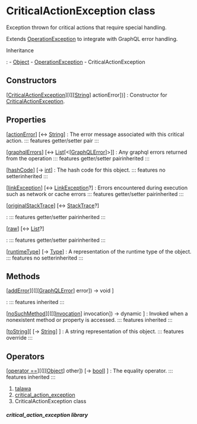 
<div>

# CriticalActionException class

</div>


Exception thrown for critical actions that require special handling.

Extends
[OperationException](https://pub.dev/documentation/graphql/5.2.0-beta.9/graphql/OperationException-class.html)
to integrate with GraphQL error handling.




Inheritance

:   -   [Object](https://api.flutter.dev/flutter/dart-core/Object-class.html)
    -   [OperationException](https://pub.dev/documentation/graphql/5.2.0-beta.9/graphql/OperationException-class.html)
    -   CriticalActionException



## Constructors

[[CriticalActionException](../exceptions_critical_action_exception/CriticalActionException/CriticalActionException.md)][([[[String](https://api.flutter.dev/flutter/dart-core/String-class.md)] actionError])]
:   Constructor for
    [CriticalActionException](../exceptions_critical_action_exception/CriticalActionException-class.md).



## Properties

[[actionError](../exceptions_critical_action_exception/CriticalActionException/actionError.md)] [↔ [String](https://api.flutter.dev/flutter/dart-core/String-class.html)]
:   The error message associated with this critical action.
    ::: features
    getter/setter pair
    :::

[[graphqlErrors](https://pub.dev/documentation/graphql/5.2.0-beta.9/graphql/OperationException/graphqlErrors.html)] [↔ [List](https://api.flutter.dev/flutter/dart-core/List-class.html)[\<[[GraphQLError](https://pub.dev/documentation/gql_exec/1.1.1-alpha+1699813812660/graphql_flutter/GraphQLError-class.html)]\>]]
:   Any graphql errors returned from the operation
    ::: features
    getter/setter pairinherited
    :::

[[hashCode](https://api.flutter.dev/flutter/dart-core/Object/hashCode.html)] [→ [int](https://api.flutter.dev/flutter/dart-core/int-class.html)]
:   The hash code for this object.
    ::: features
    no setterinherited
    :::

[[linkException](https://pub.dev/documentation/graphql/5.2.0-beta.9/graphql/OperationException/linkException.html)] [↔ [LinkException](https://pub.dev/documentation/gql_link/1.0.1-alpha+1705114622987/graphql_flutter/LinkException-class.html)?]
:   Errors encountered during execution such as network or cache errors
    ::: features
    getter/setter pairinherited
    :::

[[originalStackTrace](https://pub.dev/documentation/graphql/5.2.0-beta.9/graphql/OperationException/originalStackTrace.html)] [↔ [StackTrace](https://api.flutter.dev/flutter/dart-core/StackTrace-class.html)?]

:   ::: features
    getter/setter pairinherited
    :::

[[raw](https://pub.dev/documentation/graphql/5.2.0-beta.9/graphql/OperationException/raw.html)] [↔ [List](https://api.flutter.dev/flutter/dart-core/List-class.html)?]

:   ::: features
    getter/setter pairinherited
    :::

[[runtimeType](https://api.flutter.dev/flutter/dart-core/Object/runtimeType.html)] [→ [Type](https://api.flutter.dev/flutter/dart-core/Type-class.html)]
:   A representation of the runtime type of the object.
    ::: features
    no setterinherited
    :::



## Methods

[[addError](https://pub.dev/documentation/graphql/5.2.0-beta.9/graphql/OperationException/addError.html)][([[[GraphQLError](https://pub.dev/documentation/gql_exec/1.1.1-alpha+1699813812660/graphql_flutter/GraphQLError-class.md)] error]) → void ]

:   ::: features
    inherited
    :::

[[noSuchMethod](https://api.flutter.dev/flutter/dart-core/Object/noSuchMethod.html)][([[[Invocation](https://api.flutter.dev/flutter/dart-core/Invocation-class.md)] invocation]) → dynamic ]
:   Invoked when a nonexistent method or property is accessed.
    ::: features
    inherited
    :::

[[toString](../exceptions_critical_action_exception/CriticalActionException/toString.md)][ [→ [String](https://api.flutter.dev/flutter/dart-core/String-class.html)] ]
:   A string representation of this object.
    ::: features
    override
    :::



## Operators

[[operator ==](https://api.flutter.dev/flutter/dart-core/Object/operator_equals.html)][([[[Object](https://api.flutter.dev/flutter/dart-core/Object-class.md)] other]) [→ [bool](https://api.flutter.dev/flutter/dart-core/bool-class.html)] ]
:   The equality operator.
    ::: features
    inherited
    :::







1.  [talawa](../index.md)
2.  [critical_action_exception](../exceptions_critical_action_exception/)
3.  CriticalActionException class

##### critical_action_exception library







